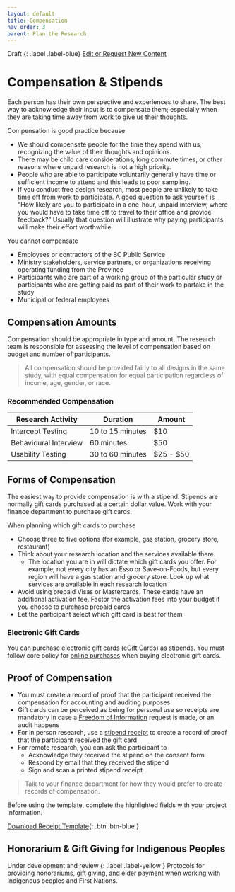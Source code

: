 ```yaml
---
layout: default
title: Compensation
nav_order: 3
parent: Plan the Research
---
```


Draft
{: .label .label-blue}
[Edit or Request New Content](https://github.com/bcgov/user-research-guide/issues/new/choose)

# Compensation & Stipends

Each person has their own perspective and experiences to share. The best way to acknowledge their input is to compensate them; especially when they are taking time away from work to give us their thoughts.

Compensation is good practice because

- We should compensate people for the time they spend with us, recognizing the value of their thoughts and opinions.
- There may be child care considerations, long commute times, or other reasons where unpaid research is not a high priority.
- People who are able to participate voluntarily generally have time or sufficient income to attend and this leads to poor sampling.
- If you conduct free design research, most people are unlikely to take time off from work to participate. A good question to ask yourself is “How likely are you to participate in a one-hour, unpaid interview, where you would have to take time off to travel to their office and provide feedback?” Usually that question will illustrate why paying participants will make their effort worthwhile.

You cannot compensate

- Employees or contractors of the BC Public Service
- Ministry stakeholders, service partners, or organizations receiving operating funding from the Province
- Participants who are part of a working group of the particular study or participants who are getting paid as part of their work to partake in the study
- Municipal or federal employees

## Compensation Amounts

Compensation should be appropriate in type and amount. The research team is responsible for assessing the level of compensation based on budget and number of participants.

> All compensation should be provided fairly to all designs in the same study, with equal compensation for equal participation regardless of income, age, gender, or race.

### Recommended Compensation

| Research Activity     | Duration        | Amount    |
|-----------------------|-----------------|-----------|
| Intercept Testing     | 10 to 15 minutes   | $10       |
| Behavioural Interview | 60 minutes      | $50       |
| Usability Testing     | 30 to 60 minutes | $25 - $50 |

## Forms of Compensation

The easiest way to provide compensation is with a stipend. Stipends are normally gift cards purchased at a certain dollar value. Work with your finance department to purchase gift cards.

When planning which gift cards to purchase
- Choose three to five options (for example, gas station, grocery store, restaurant)
- Think about your research location and the services available there.
  - The location you are in will dictate which gift cards you offer. For example, not every city has an Esso or Save-on-Foods, but every region will have a gas station and grocery store. Look up what services are available in each research location
- Avoid using prepaid Visas or Mastercards. These cards have an additional activation fee. Factor the activation fees into your budget if you choose to purchase prepaid cards
- Let the participant select which gift card is best for them

### Electronic Gift Cards

You can purchase electronic gift cards (eGift Cards) as stipends. You must follow core policy for [online purchases](https://www2.gov.bc.ca/gov/content/governments/policies-for-government/purchase-card-manual/making-purchases#internet) when buying electronic gift cards.


## Proof of Compensation

- You must create a record of proof that the participant received the compensation for accounting and auditing purposes
- Gift cards can be perceived as being for personal use so receipts are mandatory in case a [Freedom of Information](https://www2.gov.bc.ca/gov/content/governments/about-the-bc-government/open-government/open-information/freedom-of-information) request is made, or an audit happens
- For in person research, use a [stipend receipt](https://github.com/bcgov/user-research-guide/raw/master/docs/templates/Stipend_Receipt_Template.docx) to create a record of proof that the participant received the gift card
- For remote research, you can ask the participant to
  - Acknowledge they received the stipend on the consent form
  - Respond by email that they received the stipend
  - Sign and scan a printed stipend receipt

> Talk to your finance department for how they would prefer to create records of compensation.

Before using the template, complete the highlighted fields with your project information.

[Download Receipt Template](https://github.com/bcgov/user-research-guide/raw/master/docs/templates/Stipend_Receipt_Template.docx){: .btn .btn-blue }

## Honorarium & Gift Giving for Indigenous Peoples

Under development and review
{: .label .label-yellow }
Protocols for providing honorariums, gift giving, and elder payment when working with Indigenous peoples and First Nations.
